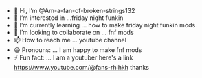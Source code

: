 - 👋 Hi, I’m @Am-a-fan-of-broken-strings132
- 👀 I’m interested in ...friday night funkin
- 🌱 I’m currently learning ... how to make friday night funkin mods
- 💞️ I’m looking to collaborate on ... fnf mods
- 📫 How to reach me ... youtube channel 
- 😄 Pronouns: ... I am happy to make fnf mods
- ⚡ Fun fact: ... I am a youtuber here's a link https://www.youtube.com/@fans-rhihkh thanks

<!---
Am-a-fan-of-broken-strings132/Am-a-fan-of-broken-strings132 is a ✨ special ✨ repository because its `README.md` (this file) appears on your GitHub profile.
You can click the Preview link to take a look at your changes.
--->

